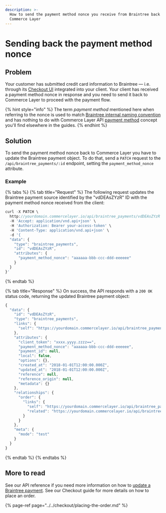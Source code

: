 ```yaml
---
description: >-
  How to send the payment method nonce you receive from Braintree back to
  Commerce Layer
---
```


# Sending back the payment method nonce

## Problem

Your customer has submitted credit card information to Braintree — i.e. through its [Checkout UI](https://www.braintreepayments.com/features/seamless-checkout) integrated into your client. Your client has received a payment method nonce in response and you need to send it back to Commerce Layer to proceed with the payment flow.

{% hint style="info" %}
The term _payment method_ mentioned here when referring to the nonce is used to match [Braintree internal naming convention](https://developers.braintreepayments.com/guides/payment-methods/ruby) and has nothing to do with Commerce Layer API [payment method](https://docs.commercelayer.io/api/resources/payment_methods) concept you'll find elsewhere in the guides.
{% endhint %}

## Solution

To send the payment method nonce back to Commerce Layer you have to update the Braintree payment object. To do that, send a `PATCH` request to the `/api/braintree_payments/:id` endpoint, setting the `payment_method_nonce` attribute.

### Example

{% tabs %}
{% tab title="Request" %}
The following request updates the Braintree payment source identified by the "vdDEAsZYzR" ID with the payment method nonce received from the client:

```javascript
curl -X PATCH \
  http://yourdomain.commercelayer.io/api/braintree_payments/vdDEAsZYzR \
  -H 'Accept: application/vnd.api+json' \
  -H 'Authorization: Bearer your-access-token' \
  -H 'Content-Type: application/vnd.api+json' \
  -d '{
  "data": {
    "type": "braintree_payments",
    "id": "vdDEAsZYzR",
    "attributes": {
      "payment_method_nonce": "aaaaaa-bbb-ccc-ddd-eeeeee"
    }
  }
}'
```
{% endtab %}

{% tab title="Response" %}
On success, the API responds with a `200 OK` status code, returning the updated Braintree payment object:

```javascript
{
  "data": {
    "id": "vdDEAsZYzR",
    "type": "braintree_payments",
    "links": {
      "self": "https://yourdomain.commercelayer.io/api/braintree_payments/vdDEAsZYzR"
    },
    "attributes": {
      "client_token": "xxxx.yyyy.zzzz==",
      "payment_method_nonce": "aaaaaa-bbb-ccc-ddd-eeeeee",
      "payment_id": null,
      "local": false,
      "options": {},
      "created_at": "2018-01-01T12:00:00.000Z",
      "updated_at": "2018-01-01T12:00:00.000Z",
      "reference": null,
      "reference_origin": null,
      "metadata": {}
    },
    "relationships": {
      "order": {
        "links": {
          "self": "https://yourdomain.commercelayer.io/api/braintree_payments/vdDEAsZYzR/relationships/order",
          "related": "https://yourdomain.commercelayer.io/api/braintree_payments/vdDEAsZYzR/order"
        }
      }
    },
    "meta": {
      "mode": "test"
    }
  }
}
```
{% endtab %}
{% endtabs %}

## More to read

See our API reference if you need more information on how to [update a Braintree payment](https://docs.commercelayer.io/api/resources/braintree_payments/update_braintree_payment). See our Checkout guide for more details on how to place an order.

{% page-ref page="../../checkout/placing-the-order.md" %}



